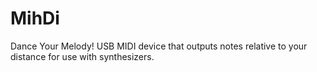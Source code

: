 # MihDi
Dance Your Melody! USB MIDI device that outputs notes relative to your distance for use with synthesizers.
